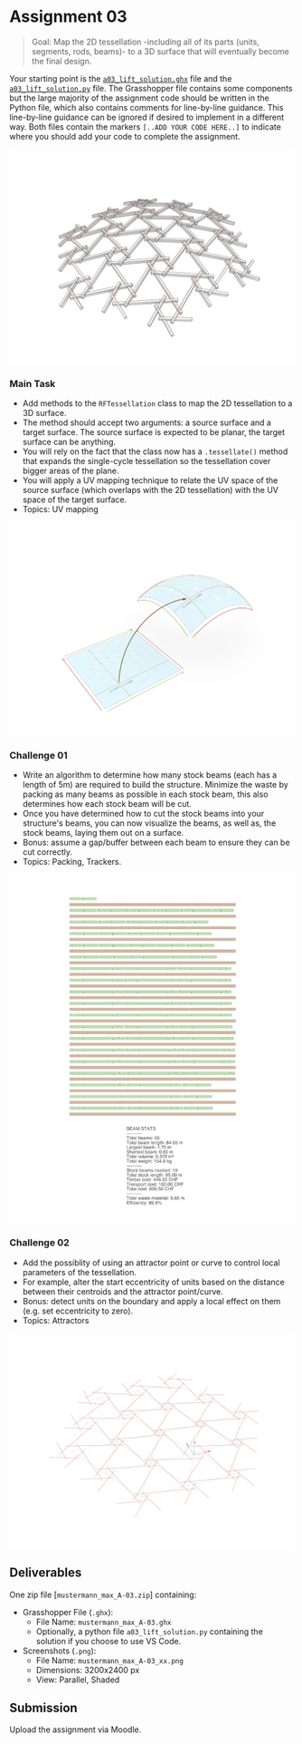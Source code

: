 # Assignment 03

> Goal: Map the 2D tessellation -including all of its parts (units, segments, rods, beams)- to a 3D surface that will eventually become the final design.

Your starting point is the [`a03_lift_solution.ghx`](a03_lift_solution.ghx) file and the [`a03_lift_solution.py`](a03_lift_solution.py) file. The Grasshopper file contains some components but the large majority of the assignment code should be written in the Python file, which also contains comments for line-by-line guidance. This line-by-line guidance can be ignored if desired to implement in a different way.
Both files contain the markers `[..ADD YOUR CODE HERE..]` to indicate where you should add your code to complete the assignment.

![a03-tessellation](./_images/a03-tessellation.png)

### Main Task

- Add methods to the `RFTessellation` class to map the 2D tessellation to a 3D surface.
- The method should accept two arguments: a source surface and a target surface. The source surface is expected to be planar, the target surface can be anything.
- You will rely on the fact that the class now has a `.tessellate()` method that expands the single-cycle tessellation so the tessellation cover bigger areas of the plane.
- You will apply a UV mapping technique to relate the UV space of the source surface (which overlaps with the 2D tessellation) with the UV space of the target surface.
- Topics: UV mapping

![a03-main-task](./_images/a03-main-task.png)

### Challenge 01

- Write an algorithm to determine how many stock beams (each has a length of 5m) are required to build the structure. Minimize the waste by packing as many beams as possible in each stock beam, this also determines how each stock beam will be cut.
- Once you have determined how to cut the stock beams into your structure's beams, you can now visualize the beams, as well as, the stock beams, laying them out on a surface.
- Bonus: assume a gap/buffer between each beam to ensure they can be cut correctly. 
- Topics: Packing, Trackers.

![a03-challenge-01](./_images/a03-challenge-01.png)

### Challenge 02

- Add the possiblity of using an attractor point or curve to control local parameters of the tessellation.
- For example, alter the start eccentricity of units based on the distance between their centroids and the attractor point/curve.
- Bonus: detect units on the boundary and apply a local effect on them (e.g. set eccentricity to zero).
- Topics: Attractors

![a03-challenge-02](./_images/a03-challenge-02.png)

## Deliverables

One zip file [`mustermann_max_A-03.zip`] containing:

- Grasshopper File (`.ghx`):
  - File Name: `mustermann_max_A-03.ghx`
  - Optionally, a python file `a03_lift_solution.py` containing the solution if you choose to use VS Code.
- Screenshots (`.png`):
  - File Name: `mustermann_max_A-03_xx.png`
  - Dimensions: 3200x2400 px
  - View: Parallel, Shaded

## Submission

Upload the assignment via Moodle.